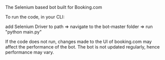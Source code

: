 The Selenium based bot built for Booking.com

To run the code, in your CLI:

add Selenium Driver to path => navigate to the bot-master folder => run "python main.py"

If the code does not run, changes made to the UI of booking.com may affect the performance of the bot. 
The bot is not updated regularly, hence performance may vary.
